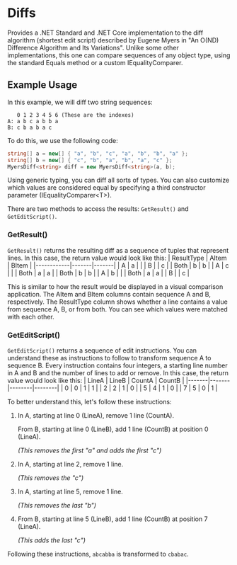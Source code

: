 # Diffs
Provides a .NET Standard and .NET Core implementation to the diff algorithm (shortest edit script) described by Eugene Myers in "An O(ND) Difference Algorithm and Its Variations". Unlike some other implementations, this one can compare sequences of any object type, using the standard Equals method or a custom IEqualityComparer.

## Example Usage
In this example, we will diff two string sequences:
```
   0 1 2 3 4 5 6 (These are the indexes)
A: a b c a b b a
B: c b a b a c
```

To do this, we use the following code:
```csharp
string[] a = new[] { "a", "b", "c", "a", "b", "b", "a" };
string[] b = new[] { "c", "b", "a", "b", "a", "c" };
MyersDiff<string> diff = new MyersDiff<string>(a, b);
```
Using generic typing, you can diff all sorts of types. You can also customize which values are considered equal by specifying a third constructor parameter (IEqualityComparer&lt;T&gt;).

There are two methods to access the results: `GetResult()` and `GetEditScript()`. 

### GetResult()
`GetResult()` returns the resulting diff as a sequence of tuples that represent lines. In this case, the return value would look like this:
| ResultType | AItem | BItem |
|------------|-------|-------|
| A          | a     |       |
| B          |       | c     |
| Both       | b     | b     |
| A          | c     |       |
| Both       | a     | a     |
| Both       | b     | b     |
| A          | b     |       |
| Both       | a     | a     |
| B          |       | c     |

This is similar to how the result would be displayed in a visual comparison application. The AItem and BItem columns contain sequence A and B, respectively. The ResultType column shows whether a line contains a value from sequence A, B, or from both. You can see which values were matched with each other.

### GetEditScript()
`GetEditScript()` returns a sequence of edit instructions. You can understand these as instructions to follow to transform sequence A to sequence B. Every instruction contains four integers, a starting line number in A and B and the number of lines to add or remove. In this case, the return value would look like this:
| LineA | LineB | CountA | CountB |
|-------|-------|--------|--------|
| 0     | 0     | 1      | 1      |
| 2     | 2     | 1      | 0      |
| 5     | 4     | 1      | 0      |
| 7     | 5     | 0      | 1      |

To better understand this, let's follow these instructions:

1. In A, starting at line 0 (LineA), remove 1 line (CountA).

   From B, starting at line 0 (LineB), add 1 line (CountB) at position 0 (LineA).

   *(This removes the first "a" and adds the first "c")*

2. In A, starting at line 2, remove 1 line.

   *(This removes the "c")*

3. In A, starting at line 5, remove 1 line.

   *(This removes the last "b")*

4. From B, starting at line 5 (LineB), add 1 line (CountB) at position 7 (LineA).

   *(This adds the last "c")*

Following these instructions, `abcabba` is transformed to `cbabac`.
